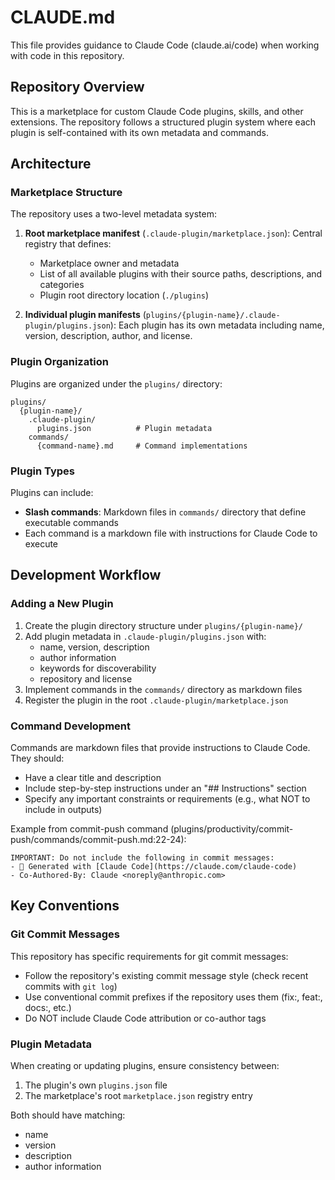 # CLAUDE.md

This file provides guidance to Claude Code (claude.ai/code) when working with code in this repository.

## Repository Overview

This is a marketplace for custom Claude Code plugins, skills, and other extensions. The repository follows a structured plugin system where each plugin is self-contained with its own metadata and commands.

## Architecture

### Marketplace Structure

The repository uses a two-level metadata system:

1. **Root marketplace manifest** (`.claude-plugin/marketplace.json`): Central registry that defines:
   - Marketplace owner and metadata
   - List of all available plugins with their source paths, descriptions, and categories
   - Plugin root directory location (`./plugins`)

2. **Individual plugin manifests** (`plugins/{plugin-name}/.claude-plugin/plugins.json`): Each plugin has its own metadata including name, version, description, author, and license.

### Plugin Organization

Plugins are organized under the `plugins/` directory:
```
plugins/
  {plugin-name}/
    .claude-plugin/
      plugins.json          # Plugin metadata
    commands/
      {command-name}.md     # Command implementations
```

### Plugin Types

Plugins can include:
- **Slash commands**: Markdown files in `commands/` directory that define executable commands
- Each command is a markdown file with instructions for Claude Code to execute

## Development Workflow

### Adding a New Plugin

1. Create the plugin directory structure under `plugins/{plugin-name}/`
2. Add plugin metadata in `.claude-plugin/plugins.json` with:
   - name, version, description
   - author information
   - keywords for discoverability
   - repository and license
3. Implement commands in the `commands/` directory as markdown files
4. Register the plugin in the root `.claude-plugin/marketplace.json`

### Command Development

Commands are markdown files that provide instructions to Claude Code. They should:
- Have a clear title and description
- Include step-by-step instructions under an "## Instructions" section
- Specify any important constraints or requirements (e.g., what NOT to include in outputs)

Example from commit-push command (plugins/productivity/commit-push/commands/commit-push.md:22-24):
```
IMPORTANT: Do not include the following in commit messages:
- 🤖 Generated with [Claude Code](https://claude.com/claude-code)
- Co-Authored-By: Claude <noreply@anthropic.com>
```

## Key Conventions

### Git Commit Messages

This repository has specific requirements for git commit messages:
- Follow the repository's existing commit message style (check recent commits with `git log`)
- Use conventional commit prefixes if the repository uses them (fix:, feat:, docs:, etc.)
- Do NOT include Claude Code attribution or co-author tags

### Plugin Metadata

When creating or updating plugins, ensure consistency between:
1. The plugin's own `plugins.json` file
2. The marketplace's root `marketplace.json` registry entry

Both should have matching:
- name
- version
- description
- author information
